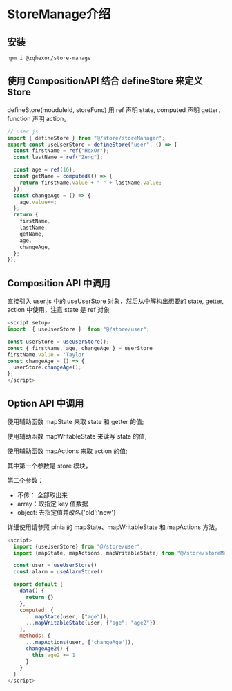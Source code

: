 # StoreManage介绍

## 安装
```
npm i @zqhexor/store-manage
```

## 使用 CompositionAPI 结合 defineStore 来定义 Store

defineStore(mouduleId, storeFunc)
用 ref 声明 state, computed 声明 getter， function 声明 action。

```js
// user.js
import { defineStore } from "@/store/storeManager";
export const useUserStore = defineStore("user", () => {
  const firstName = ref("HexOr");
  const lastName = ref("Zeng");

  const age = ref(16);
  const getName = computed(() => {
    return firstName.value + " " + lastName.value;
  });
  const changeAge = () => {
    age.value++;
  };
  return {
    firstName,
    lastName,
    getName,
    age,
    changeAge,
  };
});
```

## Composition API 中调用

直接引入 user.js 中的 useUserStore 对象，然后从中解构出想要的 state, getter, action 中使用，注意 state 是 ref 对象

```js
<script setup>
import  { useUserStore }  from "@/store/user";

const userStore = useUserStore();
const { firstName, age, changeAge } = userStore
firstName.value = 'Taylor'
const changeAge = () => {
  userStore.changeAge();
};
</script>
```

## Option API 中调用

使用辅助函数 mapState 来取 state 和 getter 的值;

使用辅助函数 mapWritableState 来读写 state 的值;

使用辅助函数 mapActions 来取 action 的值;

其中第一个参数是 store 模块，

第二个参数：

- 不传： 全部取出来
- array：取指定 key 值数据
- object: 去指定值并改名{'old':'new'}

详细使用请参照 pinia 的 mapState、mapWritableState 和 mapActions 方法。

```js
<script>
  import {useUserStore} from "@/store/user";
  import {mapState, mapActions, mapWritableState} from "@/store/storeManager";

  const user = useUserStore()
  const alarm = useAlarmStore()

  export default {
    data() {
      return {}
    },
    computed: {
      ...mapState(user, ["age"]),
      ...mapWritableState(user, {"age": "age2"}),
    },
    methods: {
      ...mapActions(user, ['changeAge']),
      changeAge2() {
        this.age2 += 1
      }
    }
  }
</script>
```
